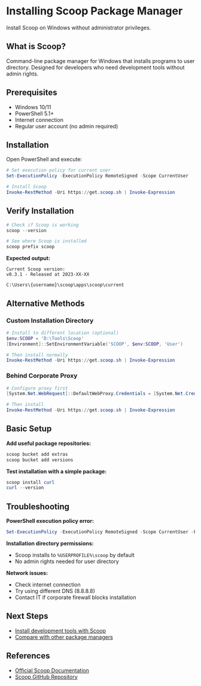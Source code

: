 # Installing Scoop Package Manager

Install Scoop on Windows without administrator privileges.

## What is Scoop?

Command-line package manager for Windows that installs programs to user directory. Designed for developers who need development tools without admin rights.

## Prerequisites

- Windows 10/11
- PowerShell 5.1+
- Internet connection
- Regular user account (no admin required)

## Installation

Open PowerShell and execute:

```powershell
# Set execution policy for current user
Set-ExecutionPolicy -ExecutionPolicy RemoteSigned -Scope CurrentUser

# Install Scoop
Invoke-RestMethod -Uri https://get.scoop.sh | Invoke-Expression
```

## Verify Installation

```powershell
# Check if Scoop is working
scoop --version

# See where Scoop is installed
scoop prefix scoop
```

**Expected output:**
```
Current Scoop version:
v0.3.1 - Released at 2023-XX-XX

C:\Users\{username}\scoop\apps\scoop\current
```

## Alternative Methods

### Custom Installation Directory

```powershell
# Install to different location (optional)
$env:SCOOP = 'D:\Tools\Scoop'
[Environment]::SetEnvironmentVariable('SCOOP', $env:SCOOP, 'User')

# Then install normally
Invoke-RestMethod -Uri https://get.scoop.sh | Invoke-Expression
```

### Behind Corporate Proxy

```powershell
# Configure proxy first
[System.Net.WebRequest]::DefaultWebProxy.Credentials = [System.Net.CredentialCache]::DefaultCredentials

# Then install
Invoke-RestMethod -Uri https://get.scoop.sh | Invoke-Expression
```

## Basic Setup

**Add useful package repositories:**

```powershell
scoop bucket add extras
scoop bucket add versions
```

**Test installation with a simple package:**

```powershell
scoop install curl
curl --version
```

## Troubleshooting

**PowerShell execution policy error:**
```powershell
Set-ExecutionPolicy -ExecutionPolicy RemoteSigned -Scope CurrentUser -Force
```

**Installation directory permissions:**
- Scoop installs to `%USERPROFILE%\scoop` by default
- No admin rights needed for user directory

**Network issues:**
- Check internet connection
- Try using different DNS (8.8.8.8)
- Contact IT if corporate firewall blocks installation

## Next Steps

- [Install development tools with Scoop](scoop-essential-packages.md)
- [Compare with other package managers](package-managers-comparison.md)

## References

- [Official Scoop Documentation](https://scoop.sh/)
- [Scoop GitHub Repository](https://github.com/ScoopInstaller/Scoop)